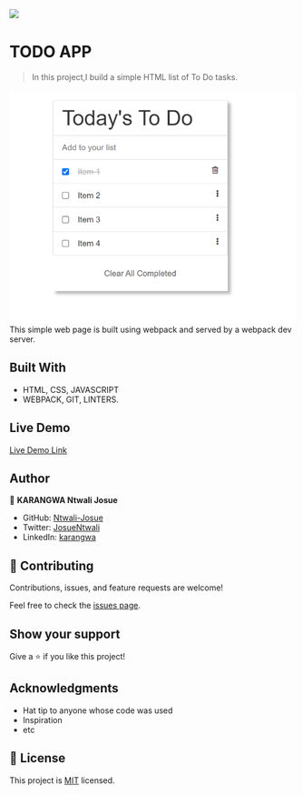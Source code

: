 ![](https://img.shields.io/badge/Microverse-blueviolet)

# TODO APP

> In this project,I build a simple HTML list of To Do tasks.

![screenshot](./app_screenshot.png)
This simple web page is built using webpack and served by a webpack dev server.

## Built With

- HTML, CSS, JAVASCRIPT
- WEBPACK, GIT, LINTERS.

## Live Demo

[Live Demo Link](https://ntwali-josue.github.io/TODO_APP/)

## Author

👤 **KARANGWA Ntwali Josue**

- GitHub: [Ntwali-Josue](https://github.com/Ntwali-Josue)
- Twitter: [JosueNtwali](https://twitter.com/JosueNtwali)
- LinkedIn: [karangwa](https://linkedin.com/in/karangwa)

## 🤝 Contributing

Contributions, issues, and feature requests are welcome!

Feel free to check the [issues page](https://github.com/Ntwali-Josue/todo-list/issues/).

## Show your support

Give a ⭐️ if you like this project!

## Acknowledgments

- Hat tip to anyone whose code was used
- Inspiration
- etc

## 📝 License

This project is [MIT](./MIT.md) licensed.
